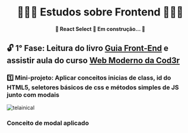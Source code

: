 <h1 align="center">🧙🏻‍♂️ Estudos sobre Frontend 🧙🏻‍♂️</h1>

<h4 align="center"> 
	🚧  React Select 🚀 Em construção...  🚧
</h4>


## 🔓 1° Fase: Leitura do livro [Guia Front-End](https://www.casadocodigo.com.br/products/livro-guia-frontend) e assistir aula do curso [Web Moderno da Cod3r](https://www.udemy.com/course/curso-web/learn/lecture/9710092#overview)

### 1️⃣ Mini-projeto: Aplicar conceitos inicias de class, id do HTML5, seletores básicos de css e métodos simples de JS junto com modais

![telainical](https://user-images.githubusercontent.com/40921734/195960270-09dc517b-e728-47a6-b4cf-b68db4bac8a5.gif)

### Conceito de modal aplicado

